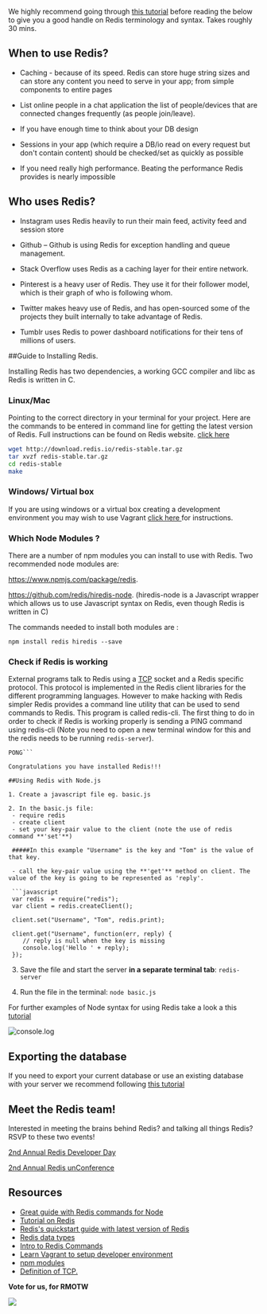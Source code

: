We highly recommend going through [this tutorial](http://try.redis.io/) before reading the below to give you a good handle on Redis terminology and syntax. Takes roughly 30 mins.

## When to use Redis?

- Caching - because of its speed. Redis can store huge string sizes and can store any content you need to serve in your app; from simple components to entire pages

- List online people in a chat application the list of people/devices that are connected changes frequently (as people join/leave).

- If you have enough time to think about your DB design

- Sessions in your app (which require a DB/io read on every request but don't contain content) should be checked/set as quickly as possible

- If you need really high performance. Beating the performance Redis provides is nearly impossible

## Who uses Redis?

- Instagram uses Redis heavily to run their main feed, activity feed and session store

- Github – Github is using Redis for exception handling and queue management.

- Stack Overflow uses Redis as a caching layer for their entire network.
 
- Pinterest is a heavy user of Redis. They use it for their follower model, which is their graph of who is following whom.

- Twitter makes heavy use of Redis, and has open-sourced some of the projects they built internally to take advantage of Redis.

- Tumblr uses Redis to power dashboard notifications for their tens of millions of users.


##Guide to Installing Redis.

Installing Redis has two dependencies, a working GCC compiler and libc as Redis is written in C.

### Linux/Mac

Pointing to the correct directory in your terminal for your project. Here are the commands to be entered in command line for getting the latest version of Redis. Full instructions can be found on Redis website.
[click here](http://redis.io/topics/quickstart)

```bash
wget http://download.redis.io/redis-stable.tar.gz
tar xvzf redis-stable.tar.gz
cd redis-stable
make
```

### Windows/ Virtual box

If you are using windows or a virtual box creating a development environment you may wish to use Vagrant [click here ](https://github.com/docdis/learn-redis) for instructions.

### Which Node Modules ?  

There are a number of npm modules you can install to use with Redis.
Two recommended node modules are:  

https://www.npmjs.com/package/redis.

https://github.com/redis/hiredis-node. (hiredis-node is a Javascript wrapper which allows us to use Javascript syntax on Redis, even though Redis is written in C)

The commands needed to install both modules are : 

```npm install redis hiredis --save```

### Check if Redis is working

External programs talk to Redis using a [TCP](http://searchnetworking.techtarget.com/definition/TCP) socket and a Redis specific protocol. This protocol is implemented in the Redis client libraries for the different programming languages. However to make hacking with Redis simpler Redis provides a command line utility that can be used to send commands to Redis. This program is called redis-cli.
The first thing to do in order to check if Redis is working properly is sending a PING command using redis-cli (Note you need to open a new terminal window for this and the redis needs to be running ```redis-server```).


```$ redis-cli ping
PONG```

Congratulations you have installed Redis!!!

##Using Redis with Node.js

1. Create a javascript file eg. basic.js  

2. In the basic.js file:
 - require redis
 - create client
 - set your key-pair value to the client (note the use of redis command **'set'**)  

 #####In this example "Username" is the key and "Tom" is the value of that key.

 - call the key-pair value using the **'get'** method on client. The value of the key is going to be represented as 'reply'.

 ```javascript
 var redis  = require("redis");
 var client = redis.createClient();

 client.set("Username", "Tom", redis.print);

 client.get("Username", function(err, reply) {
    // reply is null when the key is missing
    console.log('Hello ' + reply);
 });          
 ```

3. Save the file and start the server **in a separate terminal tab**:  ```redis-server```

4. Run the file in the terminal: ```node basic.js```
   
For further examples of Node syntax for using Redis take a look a this [tutorial](http://www.sitepoint.com/using-redis-node-js/)

![console.log](https://files.gitter.im/Jbarget/Tbs1/Screen-Shot-2015-10-05-at-16.29.11.png)


## Exporting the database

If you need to export your current database or use an existing database with your server we recommend following [this tutorial](http://redis4you.com/articles.php?id=005&name=Seamless+migration+from+one+Redis+server+to+another) 

## Meet the Redis team!

Interested in meeting the brains behind Redis? and talking all things Redis?
RSVP to these two events!

[2nd Annual Redis Developer Day](https://www.eventbrite.com/e/2nd-annual-redis-developer-day-tickets-18073905538)

[2nd Annual Redis unConference](https://www.eventbrite.com/e/2nd-annual-redis-unconference-tickets-18652995612)

## Resources
* [Great guide with Redis commands for Node](http://www.sitepoint.com/using-redis-node-js/)
* [Tutorial on Redis](https://github.com/docdis/learn-redis)
* [Redis's quickstart guide with latest version of Redis](http://redis.io/topics/quickstart)
* [Redis data types](http://redis.io/topics/data-types)
* [Intro to Redis Commands](http://try.redis.io/)
* [Learn Vagrant to setup developer environment](https://github.com/dwyl/learn-vagrant)
* [npm modules](https://www.npmjs.com/package/redis)
* [Definition of TCP.](http://searchnetworking.techtarget.com/definition/TCP)

**Vote for us, for RMOTW**

![](https://media.giphy.com/media/MhHXeM4SpKrpC/giphy.gif)
